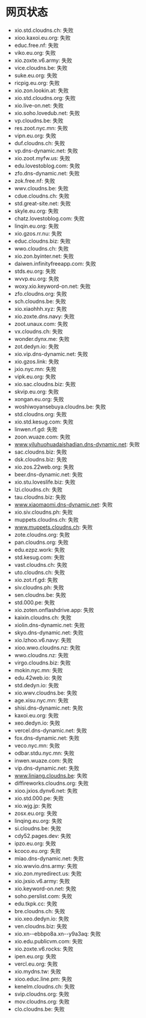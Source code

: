 # 网页状态
- xio.std.cloudns.ch: 失败
- xioo.kaxoi.eu.org: 失败
- educ.free.nf: 失败
- viko.eu.org: 失败
- xio.zoxte.v6.army: 失败
- vice.cloudns.be: 失败
- suke.eu.org: 失败
- ricpig.eu.org: 失败
- xio.zon.lookin.at: 失败
- xio.std.cloudns.org: 失败
- xio.live-on.net: 失败
- xio.soho.lovedub.net: 失败
- vp.cloudns.be: 失败
- res.zoot.nyc.mn: 失败
- vipn.eu.org: 失败
- duf.cloudns.ch: 失败
- vp.dns-dynamic.net: 失败
- xio.zoot.myfw.us: 失败
- edu.lovestoblog.com: 失败
- zfo.dns-dynamic.net: 失败
- zok.free.nf: 失败
- wwv.cloudns.be: 失败
- cdue.cloudns.ch: 失败
- std.great-site.net: 失败
- skyle.eu.org: 失败
- chatz.lovestoblog.com: 失败
- linqin.eu.org: 失败
- xio.gzos.rr.nu: 失败
- educ.cloudns.biz: 失败
- wwo.cloudns.ch: 失败
- xio.zon.byinter.net: 失败
- daiwen.infinityfreeapp.com: 失败
- stds.eu.org: 失败
- wvvp.eu.org: 失败
- woxy.xio.keyword-on.net: 失败
- zfo.cloudns.org: 失败
- sch.cloudns.be: 失败
- xio.xiaohhh.xyz: 失败
- xio.zoxte.dns.navy: 失败
- zoot.unaux.com: 失败
- vx.cloudns.ch: 失败
- wonder.dynx.me: 失败
- zot.dedyn.io: 失败
- xio.vip.dns-dynamic.net: 失败
- xio.gzos.link: 失败
- jxio.nyc.mn: 失败
- vipk.eu.org: 失败
- xio.sac.cloudns.biz: 失败
- skvip.eu.org: 失败
- xongan.eu.org: 失败
- woshiwoyansebuya.cloudns.be: 失败
- std.cloudns.org: 失败
- xio.std.kesug.com: 失败
- linwen.rf.gd: 失败
- zoon.wuaze.com: 失败
- www.yiluhuohuadaishadian.dns-dynamic.net: 失败
- sac.cloudns.biz: 失败
- dsk.cloudns.biz: 失败
- xio.zos.22web.org: 失败
- beer.dns-dynamic.net: 失败
- xio.stu.loveslife.biz: 失败
- lzi.cloudns.ch: 失败
- tau.cloudns.biz: 失败
- www.xiaomaomi.dns-dynamic.net: 失败
- xio.siv.cloudns.ph: 失败
- muppets.cloudns.ch: 失败
- www.muppets.cloudns.ch: 失败
- zote.cloudns.org: 失败
- pan.cloudns.org: 失败
- edu.ezpz.work: 失败
- std.kesug.com: 失败
- vast.cloudns.ch: 失败
- uto.cloudns.ch: 失败
- xio.zot.rf.gd: 失败
- siv.cloudns.ph: 失败
- sen.cloudns.be: 失败
- std.000.pe: 失败
- xio.zoten.onflashdrive.app: 失败
- kaixin.cloudns.ch: 失败
- xiolin.dns-dynamic.net: 失败
- skyo.dns-dynamic.net: 失败
- xio.lzhoo.v6.navy: 失败
- xioo.wwo.cloudns.nz: 失败
- wwo.cloudns.nz: 失败
- virgo.cloudns.biz: 失败
- mokin.nyc.mn: 失败
- edu.42web.io: 失败
- std.dedyn.io: 失败
- xio.wwv.cloudns.be: 失败
- age.xisu.nyc.mn: 失败
- shisi.dns-dynamic.net: 失败
- kaxoi.eu.org: 失败
- xeo.dedyn.io: 失败
- vercel.dns-dynamic.net: 失败
- fox.dns-dynamic.net: 失败
- veco.nyc.mn: 失败
- odbar.stdu.nyc.mn: 失败
- inwen.wuaze.com: 失败
- vip.dns-dynamic.net: 失败
- www.liniang.cloudns.be: 失败
- diffireworks.cloudns.org: 失败
- xioo.jxios.dynv6.net: 失败
- xio.std.000.pe: 失败
- xio.wjg.jp: 失败
- zosx.eu.org: 失败
- linqing.eu.org: 失败
- si.cloudns.be: 失败
- cdy52.pages.dev: 失败
- ipzo.eu.org: 失败
- kcoco.eu.org: 失败
- miao.dns-dynamic.net: 失败
- xio.wwvio.dns.army: 失败
- xio.zon.myredirect.us: 失败
- xio.jxsio.v6.army: 失败
- xio.keyword-on.net: 失败
- soho.perslist.com: 失败
- edu.tkpk.cc: 失败
- bre.cloudns.ch: 失败
- xio.xeo.dedyn.io: 失败
- ven.cloudns.biz: 失败
- xio.xn--ebbpo8a.xn--y9a3aq: 失败
- xio.edu.publicvm.com: 失败
- xio.zoxte.v6.rocks: 失败
- ipen.eu.org: 失败
- vercl.eu.org: 失败
- xio.mydns.tw: 失败
- xioo.educ.line.pm: 失败
- kenelm.cloudns.ch: 失败
- svip.cloudns.org: 失败
- mov.cloudns.org: 失败
- clo.cloudns.be: 失败
